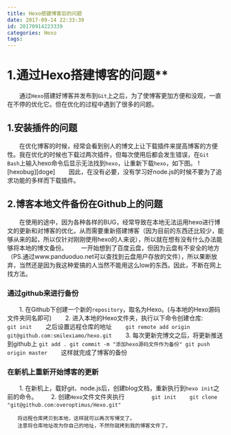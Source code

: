 ```yaml
---
title: Hexo搭建博客后的问题
date: 2017-09-14 22:33:39
id: 20170914223339
categories: Hexo
tags:
---
```

<!-- more -->

# 1.通过Hexo搭建博客的问题**

　　通过`Hexo`搭建好博客并发布到`Git`上之后，为了使博客更加方便和没观，一直在不停的优化它。但在优化的过程中遇到了很多的问题。
## **1.安装插件的问题**
　　在优化博客的时候，经常会看到别人的博文上让下载插件来提高博客的方便性。我在优化的时候也下载过两次插件，但每次使用后都会发生错误，在`Git Bash`上输入hexo命令后显示无法找到`hexo`，让重新下载`hexo`，如下图。
![hexobug][doge]
　　因此，在没有必要，没有学习好node.js的时候不要为了追求功能的多样而下载插件。
## **2.博客本地文件备份在Github上的问题**
　　在使用的途中，因为各种各样的BUG，经常导致在本地无法运用hexo进行博文的更新和对博客的优化，从而需要重新搭建博客（因为目前的东西还比较少，能够从来的起，所以仅针对刚刚使用hexo的人来说），所以就在想有没有什么办法能够将本地的博文备份。
　　一开始想到了百度云盘，但因为云盘有不安全的地方（PS.通过www.panduoduo.net可以查找到云盘用户存放的文件），所以果断放弃，当然还是因为我这种爱搞的人当然不能用这么low的东西。因此，不断在网上找方法。
### **通过github来进行备份**
　　1. 在Github下创建一个新的`repository`，取名为Hexo。(与本地的Hexo源码文件夹同名即可)
　　2. 进入本地的Hexo文件夹，执行以下命令创建仓库:
　　`git init`
　　之后设置远程仓库的地址
　　`git remote add origin git@github.com:smilexiamo/hexo.git`
　　3. 每次更新完博文之后，将更新推送到github上
    ```
    git add .
    git commit -m "添加hexo源码文件作为备份"
    git push origin master
    ```
　　这样就完成了博客的备份
### **在新机上重新开始博客的更新**
　　1. 在新机上，载好git、node.js后，创建blog文档，重新执行到`hexo init`之前的命令。
　　2. 创建`Hexo`文件文件夹执行
　　```
　　git init
　　git clone "git@github.com:overoptimus/Hexo.git"
　　```
```
　　将远程仓库拷贝到本地，这样就可以再次写博文了。
　　注意将仓库地址改为你自己的地址，不然你就拷到我的博客文件了。

```